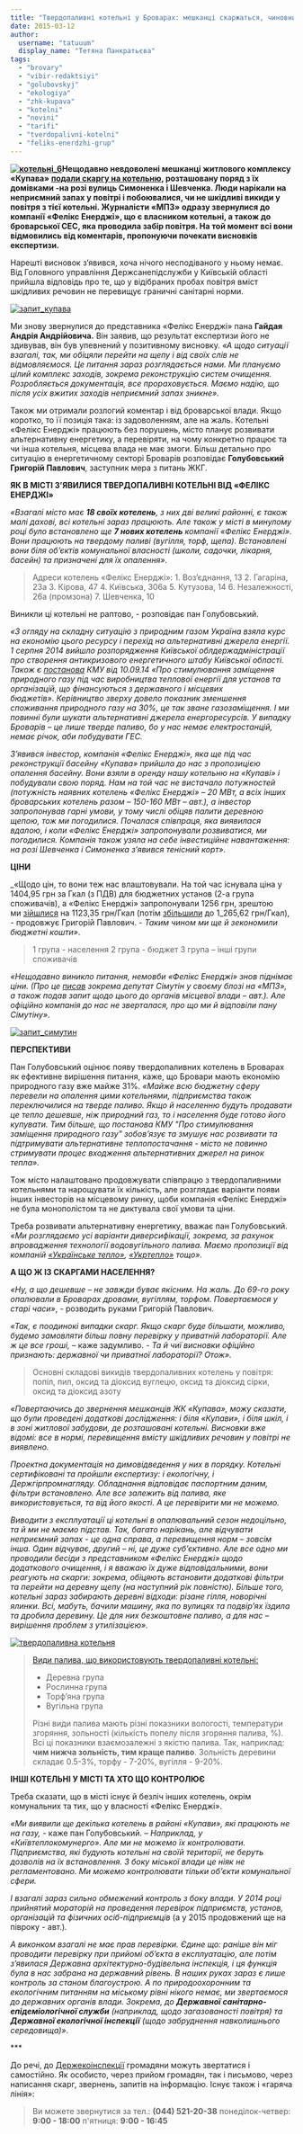 ```yaml
---
title: "Твердопаливні котельні у Броварах: мешканці скаржаться, чиновники бачать перспективу"
date: 2015-03-12
author: 
  username: "tatuuum"
  display_name: "Тетяна Панкратьєва"
tags: 
  - "brovary"
  - "vibir-redaktsiyi"
  - "golubovskyj"
  - "ekologiya"
  - "zhk-kupava"
  - "kotelni"
  - "novini"
  - "tarifi"
  - "tverdopalivni-kotelni"
  - "feliks-enerdzhi-grup"
---
```


**[![котельні_6](https://mpz.brovary.org/wp-content/uploads/2015/02/kotelni_6.jpg)](https://mpz.brovary.org/wp-content/uploads/2015/02/kotelni_6.jpg)Нещодавно невдоволені мешканці житлового комплексу «Купава» [подали скаргу на котельню](https://mpz.brovary.org/brovarchani-napisali-skargu-na-smorid-vid-kotelni-shho-z-tsogo-viyshlo/), розташовану поряд з їх домівками -на розі вулиць Симоненка і Шевченка. Люди нарікали на неприємний запах у повітрі і побоювалися, чи не шкідливі викиди у повітря з тієї котельні. Журналісти «МПЗ» одразу звернулися до компанії «Фелікс Енерджі», що є власником котельні, а також до броварської СЕС, яка проводила забір повітря. На той момент всі вони відмовились від коментарів, пропонуючи почекати висновків експертизи.**

Нарешті висновок з’явився, хоча нічого несподіваного у ньому немає. Від Головного управління Держсанепідслужби у Київській області прийшла відповідь про те, що у відібраних пробах повітря вміст шкідливих речовин не перевищує граничні санітарні норми.

[![запит_купава](https://mpz.brovary.org/wp-content/uploads/2015/03/zapit_kupava.jpg)](https://mpz.brovary.org/wp-content/uploads/2015/03/zapit_kupava.jpg)

Ми знову звернулися до представника «Фелікс Енерджі» пана **Гайдая Андрія Андрійовича.** Він заявив, що результат експертизи його не здивував, він був упевнений у позитивному висновку. _«А щодо ситуації взагалі, так, ми обіцяли перейти на щепу і від своїх слів не відмовляємося. Це питання зараз розглядається нами. Ми плануємо цілий комплекс заходів, зокрема реконструкцію систем очищення. Розробляється документація, все прораховується. Маємо надію, що після усіх вжитих заходів неприємний запах зникне»._

Також ми отримали розлогий коментар і від броварської влади. Якщо коротко, то її позиція така: із задоволенням, але на жаль. Котельні «Фелікс Енерджі» працюють без порушень, місто планує розвивати альтернативну енергетику, а перевіряти, на чому конкретно працює та чи інша котельня, місцева влада не має змоги. Більш детально про ситуацію в енергетичному секторі Броварів розповідає **Голубовський Григорій Павлович**, заступник мера з питань ЖКГ.

**ЯК В МІСТІ З’ЯВИЛИСЯ ТВЕРДОПАЛИВНІ КОТЕЛЬНІ ВІД «ФЕЛІКС ЕНЕРДЖІ»**

_«Взагалі місто має **18 своїх котелень**, з них дві великі районні, є також малі дахові, всі котельні зараз працюють. Але також у місті в минулому році було встановлено ще **7 нових котелень** компанії «Фелікс Енерджі». Вони працюють на твердому паливі (вугілля, торф, щепа). Встановлені вони біля об’єктів комунальної власності (школи, садочки, лікарня, басейн) та призначені для їх опалення»._

> Адреси котелень «Фелікс Енерджі»: 1. Воз’єднання, 13 2. Гагаріна, 23а 3. Кірова, 47 4. Київська, 306а 5. Кутузова, 14 6. Незалежності, 26а (промзона) 7. Шевченка, 10

Виникли ці котельні не раптово, - розповідає пан Голубовський.

_«З огляду на складну ситуацію з природним газом Україна взяла курс на економію цього ресурсу і перехід на альтернативні джерела енергії. 1 серпня 2014 вийшло розпорядження Київської облдержадміністрації про створення антикризового енергетичного штабу Київської області. Також є [постанова](http://zakon4.rada.gov.ua/laws/show/453-2014-%D0%BF) КМУ від 10.09.14 «Про стимулювання заміщення природного газу під час виробництва теплової енергії для установ та організацій, що фінансуються з державного і місцевих бюджетів». Керівництво зверху довело показник зменшення споживання природного газу на 30%, це так зване газозаміщення. І ми повинні були шукати альтернативні джерела енергоресурсів. У випадку Броварів – це лише тверде паливо, бо у нас немає електростанцій, немає річок, аби побудувати ГЕС._

_З’явився інвестор, компанія «Фелікс Енерджі», яка ще під час реконструкції басейну «Купава» прийшла до нас з пропозицією опалення басейну. Вони взяли в оренду нашу котельню на «Купаві» і побудували свою поряд. Нам на той час не вистачало потужностей (потужність наявних котелень «Фелікс Енерджі» – 20 МВт, а всіх інших броварських котелень разом – 150-160 МВт – авт.), а інвестор запропонував гарні умови, у тому числі обіцяв палити деревною щепою, тож ми погодилися. Почалася співпраця, яка виявилася вдалою, і коли «Фелікс Енерджі» запропонували розвиватися, ми погодилися. Компанія також узяла на себе інвестиційне навантаження: на розі Шевченка і Симоненка з’явився тенісний корт»._

**ЦІНИ**

_«Щодо цін, то вони теж нас влаштовували. На той час існувала ціна у 1404,95 грн за Гкал (з ПДВ) для бюджетних установ (2-а група споживачів), а «Фелікс Енерджі» запропонували 1256 грн, зрештою ми [зійшлися](http://www.brovary.kiev.ua/r%D1%96shennya-vikonkomu-v%D1%96d-14102014-%E2%84%96592-pro-vstanovlennya-tarifu-na-teplovu-energ%D1%96yu-dlya-tov-fel%D1%96ks-t) на 1123,35 грн/Гкал (потім [збільшили](http://www.brovary.kiev.ua/r%D1%96shennya-vikonavchogo-kom%D1%96tetu-v%D1%96d-06012015-%E2%84%96-04-pro-vstanovlennya-tarifu-na-teplovu-energ%D1%96yu-dlya) до 1_265,62 грн/Гкал), - продовжує Григорій Павлович. - _Таким чином ми ще й зекономили бюджетні кошти»_.

> 1 група - населення 2 група - бюджет 3 група – інші групи споживачів

_«Нещодавно виникло питання, немовби «Фелікс Енерджі» знов піднімає ціни. (_Про це [писав](https://mpz.brovary.org/skilki-vovka-ne-goduy-vse-rivno-v-lis-divitsya/) зокрема депутат Сімутін у своєму блозі на «МПЗ», а також подав запит щодо цього до органів місцевої влади – авт_.). Але офіційно компанія до нас не зверталася, про що ми й відповіли пану Сімутіну»._

[![запит_симутин](https://mpz.brovary.org/wp-content/uploads/2015/03/zapit_simutin.jpg)](https://mpz.brovary.org/wp-content/uploads/2015/03/zapit_simutin.jpg)

**ПЕРСПЕКТИВИ**

Пан Голубовський оцінює появу твердопаливних котелень в Броварах як ефективне вирішення питання, каже, що Бровари мають економію природного газу вже майже 31%. _«Майже всю бюджетну сферу перевели на опалення цими котельнями, підприємства також переключилися на тверде паливо. Якщо й населенню будуть продавати це тепло дешевше, ніж природний газ, то і населення буде готово його купувати. Тим більше, що постанова КМУ "Про стимулювання заміщення природного газу" зобов’язує та змушує нас розвивати та підтримувати альтернативне теплопостачання - місто не повинно стримувати процес входження альтернативних джерел на ринок тепла»._

Тож місто налаштовано продовжувати співпрацю з твердопаливними котельнями та нарощувати їх кількість, але розглядає варіанти появи інших інвесторів на місцевому ринку, щоби компанія «Фелікс Енерджі» не була монополістом та не диктувала свої умови та ціни.

Треба розвивати альтернативну енергетику, вважає пан Голубовський. _«Ми розглядаємо усі варіанти диверсифікації, зокрема, за рахунок впровадження технології водовугільного палива. Маємо пропозиції від компаній [«Українське тепло»](http://ukrheat.com/), [«Укртепло»](http://ukrteplo.kiev.ua/ru/) тощо»._

**А ЩО Ж ІЗ СКАРГАМИ НАСЕЛЕННЯ?**

_«Ну, а що дешевше – не завжди буває якісним. На жаль. До 69-го року опалювали в Броварах дровами, вугіллям, торфом. Повертаємося у старі часи»_, - розводить руками Григорій Павлович.

_«Так, є поодинокі випадки скарг. Якщо скарг буде більшати, можливо, будемо замовляти більш повну перевірку у приватній лабораторії. Але ж це все гроші, –_ каже задумливо. _- Та й чиї висновки офіційно признають: державної чи приватної лабораторії? Отож»._

> Основні складові викидів твердопаливних котелень у повітря: попіл, пил, оксид та діоксид вуглецю, оксид та діоксид сірки, оксид та діоксид азоту

_«Повертаючись до звернення мешканців ЖК «Купава», можу сказати, що були проведені додаткові дослідження: і біля «Купави», і біля шкіл, і в зоні житлової забудови, де розташовані котельні. Висновки вже відомі: все в нормі, перевищення вмісту шкідливих речовин у повітрі не виявлено._

_Проектна документація на димовідведення у них в порядку. Котельні сертифіковані та пройшли експертизу: і екологічну, і Держгірпромнагляду. Обладнання відповідає паспортним даним, фільтри встановлено. Але все залежить від палива, яке використовується, та від його якості. А це перевірити ми не можемо._

_Виводити з експлуатації ці котельні в опалювальний сезон недоцільно, та й ми не маємо підстав. Так, багато нарікань, але відчувати неприємний запах - це одна справа, а перевищення норм – зовсім інша. Один відчуває, другий – ні, це дуже суб’єктивно. Але все одно ми проводили бесіди з представником «Фелікс Енерджі» щодо додаткового очищення, і я вважаю їх дуже відповідальними, вони реагують на скарги: зокрема, обіцяють встановити додаткові фільтри та перейти на деревну щепу (на наступний рік повністю). Більше того, котельні зараз забирають деревні відходи: різане гілля, новорічні ялинки. Всі, мабуть, бачили машину, яка по вулицях та подвір’ях їздила та дробила деревину. Це для них безкоштовне паливо, а для нас – вирішення проблем з утилізацією»._

[![твердопаливна котельня](https://mpz.brovary.org/wp-content/uploads/2015/03/slide_3_a.png)](https://mpz.brovary.org/wp-content/uploads/2015/03/slide_3_a.png)

> [Види палива, що використовують твердопаливні котельні:](http://f-g.com.ua/fuel_types.html)
> 
> - Деревна група
> - Рослинна група
> - Торф’яна група
> - Вугільна група
> 
> Різні види палива мають різні показники вологості, температури згоряння, зольності (кількість попелу після згоряння палива, %). Всі ці показники взаємозалежні з якістю палива. Так, наприклад: **чим нижча зольність, тим краще паливо**. Зольність деревини складає 0.5-3%, торфу - 7-20%, вугілля - 9-20%.

**ІНШІ КОТЕЛЬНІ У МІСТІ ТА ХТО ЩО КОНТРОЛЮЄ**

Треба сказати, що в місті існує й безліч інших котелень, окрім комунальних та тих, що у власності «Фелікс Енерджі».

_«Ми виявили ще декілька котелень в районі «Купави», які працюють не на газу,_ - каже пан Голубовський. – _Наприклад, у «Київтеплокомунерго». Але ми не можемо їх контролювати. Підприємства, які будують котельні на своїй території, не беруть дозволів на їх встановлення. З боку міської влади це ніяк не регламентовано. Ми можемо контролювати тільки об’єкти комунальної сфери._

_І взагалі зараз сильно обмежений контроль з боку влади. У 2014 році прийнятий мораторій на проведення перевірок підприємств, установ, організацій та фізичних осіб-підприємців_ (а у 2015 продовжений ще на півроку - авт.)_._

_А виконком взагалі не має прав перевірки. Єдине що: раніше він міг проводити перевірку при прийомі об’єкта в експлуатацію, але потім з’явилася Державна архітектурно-будівельна інспекція, і ця функція була в нас забрана на державний рівень. В наших руках зараз є лише контроль за станом благоустрою. А по природоохоронним та екологічним питанням на міському рівні нікого немає, ми звертаємося до державних органів влади. Зокрема, до **Державної санітарно-епідеміологічної служби** (наприклад, щодо загазованості повітря) та **Державної екологічної інспекції** (щодо забруднення навколишнього середовища)»_.

\*\*\*

До речі, до [Держекоінспекції](http://dei.gov.ua/) громадяни можуть звертатися і самостійно. Як особисто, через прийом громадян, так і письмово, через написання скарг, звернень, запитів на інформацію. Існує також і «гаряча лінія»:

> Ви можете звернутися за тел.: **(044) 521-20-38** понеділок-четвер: **9:00 - 18:00** п'ятниця: **9:00 - 16:45**
